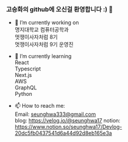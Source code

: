### 고승화의 github에 오신걸 환영합니다 :) 👋   

- 🔭 I’m currently working on    
명지대학교 컴퓨터공학과   
멋쟁이사자처럼 8기   
멋쟁이사자처럼 9기 운영진

- 🌱 I’m currently learning    
React   
Typescript   
Next.js   
AWS   
GraphQL   
Python   

- 📫 How to reach me:    
Email: seunghwa333@gmail.com   
blog: https://velog.io/@seunghwa17
notion: https://www.notion.so/seunghwa17/Devlog-20dc5fb0437541d6a44d92d8eb165e3a



